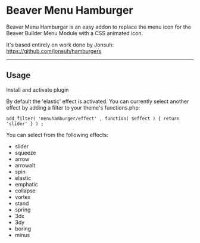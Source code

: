 # Beaver Menu Hamburger

Beaver Menu Hamburger is an easy addon to replace the menu icon for the Beaver Builder Menu Module with a CSS animated icon.

It's based entirely on work done by Jonsuh: https://github.com/jonsuh/hamburgers

---
## Usage

Install and activate plugin

By default the 'elastic' effect is activated. You can currently select another effect by adding a filter to your theme's functions.php:

    add_filter( 'menuhamburger/effect' , function( $effect ) { return 'slider' } ) ;

You can select from the following effects:

- slider
- squeeze
- arrow
- arrowalt
- spin
- elastic
- emphatic
- collapse
- vortex
- stand
- spring
- 3dx
- 3dy
- boring
- minus